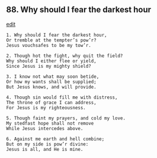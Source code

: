 
## 88.  Why should I fear the darkest hour
[edit](https://docs.google.com/document/d/1ARG7zI6UhKuHfo2y7kXSb5tGhZfpoCGQ/edit?mode=html)



    1. Why should I fear the darkest hour,
    Or tremble at the tempter’s pow’r?
    Jesus vouchsafes to be my tow’r.

    2. Though hot the fight, why quit the field? 
    Why should I either flee or yield,
    Since Jesus is my mighty shield?

    3. I know not what may soon betide,
    Or how my wants shall be supplied;
    But Jesus knows, and will provide.

    4. Though sin would fill me with distress,
    The throne of grace I can address,
    For Jesus is my righteousness.

    5. Though faint my prayers, and cold my love. 
    My stedfast hope shall not remove 
    While Jesus intercedes above.

    6. Against me earth and hell combine;
    But on my side is pow’r divine:
    Jesus is all, and He is mine.
